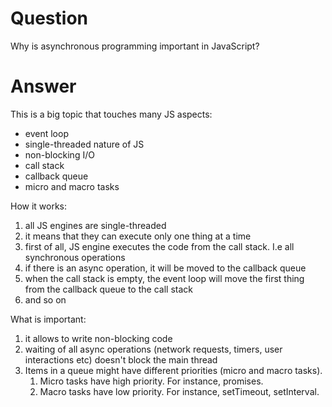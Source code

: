 # Question

Why is asynchronous programming important in JavaScript?

# Answer

This is a big topic that touches many JS aspects:
- event loop
- single-threaded nature of JS
- non-blocking I/O
- call stack
- callback queue
- micro and macro tasks

How it works:
1. all JS engines are single-threaded
2. it means that they can execute only one thing at a time
3. first of all, JS engine executes the code from the call stack. I.e all synchronous operations
4. if there is an async operation, it will be moved to the callback queue
5. when the call stack is empty, the event loop will move the first thing from the callback queue to the call stack
6. and so on

What is important:
1. it allows to write non-blocking code
2. waiting of all async operations (network requests, timers, user interactions etc) doesn't block the main thread
3. Items in a queue might have different priorities (micro and macro tasks).
   1. Micro tasks have high priority. For instance, promises.
   2. Macro tasks have low priority. For instance, setTimeout, setInterval.

